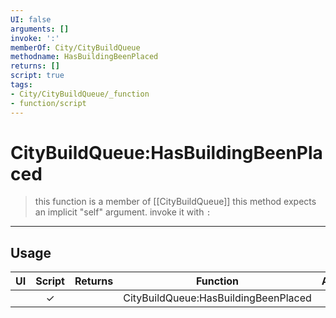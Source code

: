 ```yaml
---
UI: false
arguments: []
invoke: ':'
memberOf: City/CityBuildQueue
methodname: HasBuildingBeenPlaced
returns: []
script: true
tags:
- City/CityBuildQueue/_function
- function/script
---
```

# CityBuildQueue:HasBuildingBeenPlaced
> this function is a member of [[CityBuildQueue]]
> this method expects an implicit "self" argument. invoke it with `:`
-----
## Usage
|  UI | Script | Returns | Function | Arguments |
|:---:|:------:|-------:|:--------:|:---------|
| |✓||CityBuildQueue:HasBuildingBeenPlaced||
